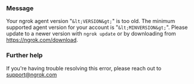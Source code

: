 
### Message
Your ngrok agent version "`&lt;VERSION&gt;`" is too old. The minimum supported agent version for your account is "`&lt;MINVERSION&gt;`". Please update to a newer version with `ngrok update` or by downloading from https://ngrok.com/download.

### Further help
If you're having trouble resolving this error, please reach out to [support@ngrok.com](mailto:support@ngrok.com?subject=Help%20with%20ERR_NGROK_121)


